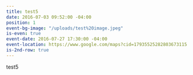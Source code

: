 ```yaml
---
title: test5
date: 2016-07-03 09:52:00 -04:00
position: 1
event-bg-image: "/uploads/test%20image.jpeg"
is-even: true
event-date: 2016-07-27 17:30:00 -04:00
event-location: https://www.google.com/maps?cid=17935525282803673115
is-2nd-row: true
---
```


test5
